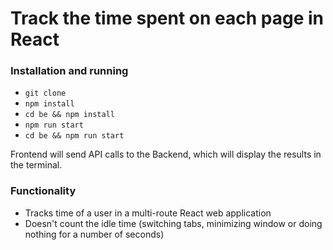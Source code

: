 # Track the time spent on each page in React

### Installation and running
- `git clone`
- `npm install`
- `cd be && npm install`
- `npm run start`
- `cd be && npm run start`

Frontend will send API calls to the Backend, which will display the results in the terminal.

### Functionality
- Tracks time of a user in a multi-route React web application
- Doesn't count the idle time (switching tabs, minimizing window or doing nothing for a number of seconds)